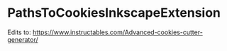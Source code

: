 # PathsToCookiesInkscapeExtension
Edits to: https://www.instructables.com/Advanced-cookies-cutter-generator/
